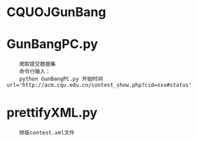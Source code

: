 # CQUOJGunBang

# GunBangPC.py
        爬取提交数据集
        命令行输入：
        python GunBangPC.py 开始时间 url='http://acm.cqu.edu.cn/contest_show.php?cid=xxx#status'

# prettifyXML.py
        排版contest.xml文件
